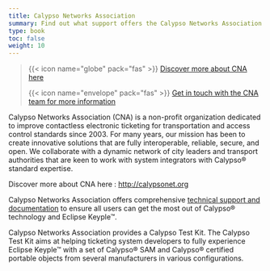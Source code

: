 ```yaml
---
title: Calypso Networks Association
summary: Find out what support offers the Calypso Networks Association team.
type: book
toc: false
weight: 10
---
```


> {{< icon name="globe" pack="fas" >}} [Discover more about CNA here](https://calypsonet.org)
>
> {{< icon name="envelope" pack="fas" >}} [Get in touch with the CNA team for more information](https://calypsonet.org/contact-us/)

Calypso Networks Association (CNA) is a non-profit organization dedicated to improve contactless 
electronic ticketing for transportation and access control standards since 2003. 
For many years, our mission has been to create innovative solutions that are fully interoperable, 
reliable, secure, and open. We collaborate with a dynamic network of city leaders and transport 
authorities that are keen to work with system integrators with Calypso® standard expertise.
 
Discover more about CNA here : http://calypsonet.org

Calypso Networks Association offers comprehensive [technical support and documentation](https://calypsonet.org/technical-support-documentation/)
to ensure all users can get the most out of Calypso® technology and Eclipse Keyple™. 
 
Calypso Networks Association provides a Calypso Test Kit. The Calypso Test Kit aims at helping 
ticketing system developers to fully experience Eclipse Keyple™ with a set of Calypso® SAM and 
Calypso® certified portable objects from several manufacturers in various configurations. 
